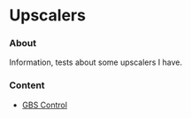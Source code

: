 # Upscalers

### About

Information, tests about some upscalers I have.

### Content

- [GBS Control](gbs-control/README.md)
